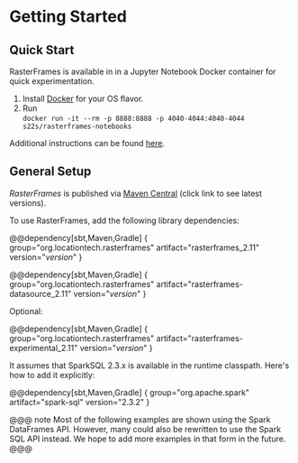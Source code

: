 # Getting&nbsp;Started

## Quick Start

RasterFrames is available in in a Jupyter Notebook Docker container for quick experimentation.

1. Install [Docker](https://www.docker.com/get-docker) for your OS flavor.
2. Run  
   `docker run -it --rm -p 8888:8888 -p 4040-4044:4040-4044 s22s/rasterframes-notebooks`

Additional instructions can be found [here](https://github.com/locationtech/rasterframes/blob/develop/deployment/README.md).

## General Setup

*RasterFrames* is published via [Maven Central](https://search.maven.org/search?q=g:org.locationtech.rasterframes) (click link to see latest versions).

To use RasterFrames, add the following library dependencies:

@@dependency[sbt,Maven,Gradle] {
  group="org.locationtech.rasterframes"
  artifact="rasterframes_2.11"
  version="$version$"
}

@@dependency[sbt,Maven,Gradle] {
  group="org.locationtech.rasterframes"
  artifact="rasterframes-datasource_2.11"
  version="$version$"
}

Optional:

@@dependency[sbt,Maven,Gradle] {
  group="org.locationtech.rasterframes"
  artifact="rasterframes-experimental_2.11"
  version="$version$"
}

It assumes that SparkSQL 2.3.x is available in the runtime classpath. Here's how to add it explicitly:

@@dependency[sbt,Maven,Gradle] {
  group="org.apache.spark"
  artifact="spark-sql"
  version="2.3.2"
}

@@@ note
Most of the following examples are shown using the Spark DataFrames API. However, many could also be rewritten to use the Spark SQL API instead. We hope to add more examples in that form in the future.
@@@
